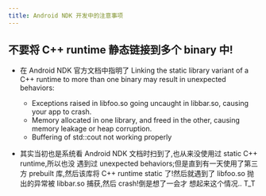 ```yaml
---
title: Android NDK 开发中的注意事项
---
```


## 不要将 C++ runtime 静态链接到多个 binary 中!

*   在 Android NDK 官方文档中指明了 Linking the static library variant of a C++ runtime 
    to more than one binary may result in unexpected behaviors:
    
    -   Exceptions raised in libfoo.so going uncaught in libbar.so, causing your 
        app to crash.
    -   Memory allocated in one library, and freed in the other, causing memory 
        leakage or heap corruption.
    -   Buffering of std::cout not working properly

*   其实当初也是系统看 Android NDK 文档时扫到了,也从来没使用过 static C++ runtime,所以也没
    遇到过 unexpected behaviors;但是直到有一天使用了第三方 prebuilt 库,然后该库将 C++ runtime
    static 了!然后就遇到了 libfoo.so 抛出的异常被 libbar.so 捕获,然后 crash!倒是想了一会才
    想起来这个情况.. T_T
    
